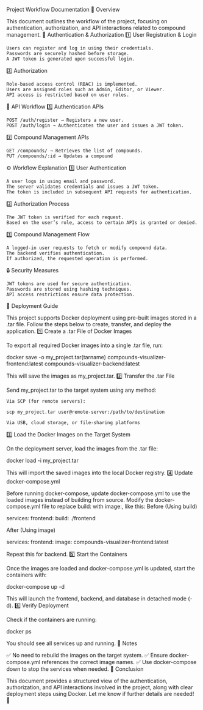 Project Workflow Documentation
📌 Overview

This document outlines the workflow of the project, focusing on authentication, authorization, and API interactions related to compound management.
🔐 Authentication & Authorization
1️⃣ User Registration & Login

    Users can register and log in using their credentials.
    Passwords are securely hashed before storage.
    A JWT token is generated upon successful login.

2️⃣ Authorization

    Role-based access control (RBAC) is implemented.
    Users are assigned roles such as Admin, Editor, or Viewer.
    API access is restricted based on user roles.

🔄 API Workflow
1️⃣ Authentication APIs

    POST /auth/register → Registers a new user.
    POST /auth/login → Authenticates the user and issues a JWT token.

2️⃣ Compound Management APIs

    GET /compounds/ → Retrieves the list of compounds.
    PUT /compounds/:id → Updates a compound

⚙️ Workflow Explanation
1️⃣ User Authentication

    A user logs in using email and password.
    The server validates credentials and issues a JWT token.
    The token is included in subsequent API requests for authentication.

2️⃣ Authorization Process

    The JWT token is verified for each request.
    Based on the user’s role, access to certain APIs is granted or denied.

3️⃣ Compound Management Flow

    A logged-in user requests to fetch or modify compound data.
    The backend verifies authentication.
    If authorized, the requested operation is performed.

🔒 Security Measures

    JWT tokens are used for secure authentication.
    Passwords are stored using hashing techniques.
    API access restrictions ensure data protection.

🚀 Deployment Guide

This project supports Docker deployment using pre-built images stored in a .tar file. Follow the steps below to create, transfer, and deploy the application.
1️⃣ Create a .tar File of Docker Images

To export all required Docker images into a single .tar file, run:

docker save -o my_project.tar(tarname) compounds-visualizer-frontend:latest compounds-visualizer-backend:latest

This will save the images as my_project.tar.
2️⃣ Transfer the .tar File

Send my_project.tar to the target system using any method:

    Via SCP (for remote servers):

    scp my_project.tar user@remote-server:/path/to/destination

    Via USB, cloud storage, or file-sharing platforms

3️⃣ Load the Docker Images on the Target System

On the deployment server, load the images from the .tar file:

docker load -i my_project.tar

This will import the saved images into the local Docker registry.
4️⃣ Update docker-compose.yml

Before running docker-compose, update docker-compose.yml to use the loaded images instead of building from source.
Modify the docker-compose.yml file to replace build: with image:, like this:
Before (Using build)

services:
frontend:
build: ./frontend

After (Using image)

services:
frontend:
image: compounds-visualizer-frontend:latest

Repeat this for backend.
5️⃣ Start the Containers

Once the images are loaded and docker-compose.yml is updated, start the containers with:

docker-compose up -d

This will launch the frontend, backend, and database in detached mode (-d).
6️⃣ Verify Deployment

Check if the containers are running:

docker ps

You should see all services up and running.
📌 Notes

✅ No need to rebuild the images on the target system.
✅ Ensure docker-compose.yml references the correct image names.
✅ Use docker-compose down to stop the services when needed.
📢 Conclusion

This document provides a structured view of the authentication, authorization, and API interactions involved in the project, along with clear deployment steps using Docker. Let me know if further details are needed! 🚀
